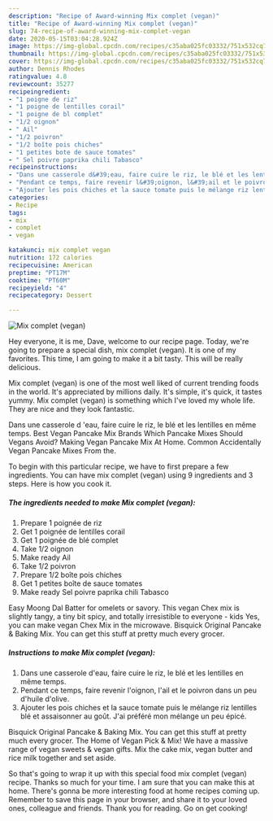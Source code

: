 ```yaml
---
description: "Recipe of Award-winning Mix complet (vegan)"
title: "Recipe of Award-winning Mix complet (vegan)"
slug: 74-recipe-of-award-winning-mix-complet-vegan
date: 2020-05-15T03:04:28.924Z
image: https://img-global.cpcdn.com/recipes/c35aba025fc03332/751x532cq70/mix-complet-vegan-photo-principale-de-la-recette.jpg
thumbnail: https://img-global.cpcdn.com/recipes/c35aba025fc03332/751x532cq70/mix-complet-vegan-photo-principale-de-la-recette.jpg
cover: https://img-global.cpcdn.com/recipes/c35aba025fc03332/751x532cq70/mix-complet-vegan-photo-principale-de-la-recette.jpg
author: Dennis Rhodes
ratingvalue: 4.8
reviewcount: 35277
recipeingredient:
- "1 poigne de riz"
- "1 poigne de lentilles corail"
- "1 poigne de bl complet"
- "1/2 oignon"
- " Ail"
- "1/2 poivron"
- "1/2 boîte pois chiches"
- "1 petites bote de sauce tomates"
- " Sel poivre paprika chili Tabasco"
recipeinstructions:
- "Dans une casserole d&#39;eau, faire cuire le riz, le blé et les lentilles en même temps."
- "Pendant ce temps, faire revenir l&#39;oignon, l&#39;ail et le poivron dans un peu d&#39;huile d&#39;olive."
- "Ajouter les pois chiches et la sauce tomate puis le mélange riz lentilles blé et assaisonner au goût. J&#39;ai préféré mon mélange un peu épicé."
categories:
- Recipe
tags:
- mix
- complet
- vegan

katakunci: mix complet vegan 
nutrition: 172 calories
recipecuisine: American
preptime: "PT17M"
cooktime: "PT60M"
recipeyield: "4"
recipecategory: Dessert

---
```



![Mix complet (vegan)](https://img-global.cpcdn.com/recipes/c35aba025fc03332/751x532cq70/mix-complet-vegan-photo-principale-de-la-recette.jpg)

Hey everyone, it is me, Dave, welcome to our recipe page. Today, we're going to prepare a special dish, mix complet (vegan). It is one of my favorites. This time, I am going to make it a bit tasty. This will be really delicious.

Mix complet (vegan) is one of the most well liked of current trending foods in the world. It's appreciated by millions daily. It's simple, it's quick, it tastes yummy. Mix complet (vegan) is something which I've loved my whole life. They are nice and they look fantastic.

Dans une casserole d &#39;eau, faire cuire le riz, le blé et les lentilles en même temps. Best Vegan Pancake Mix Brands Which Pancake Mixes Should Vegans Avoid? Making Vegan Pancake Mix At Home. Common Accidentally Vegan Pancake Mixes From the.


To begin with this particular recipe, we have to first prepare a few ingredients. You can have mix complet (vegan) using 9 ingredients and 3 steps. Here is how you cook it.

<!--inarticleads1-->

##### The ingredients needed to make Mix complet (vegan):

1. Prepare 1 poignée de riz
1. Get 1 poignée de lentilles corail
1. Get 1 poignée de blé complet
1. Take 1/2 oignon
1. Make ready  Ail
1. Take 1/2 poivron
1. Prepare 1/2 boîte pois chiches
1. Get 1 petites boîte de sauce tomates
1. Make ready  Sel poivre paprika chili Tabasco


Easy Moong Dal Batter for omelets or savory. This vegan Chex mix is slightly tangy, a tiny bit spicy, and totally irresistible to everyone - kids Yes, you can make vegan Chex Mix in the microwave. Bisquick Original Pancake &amp; Baking Mix. You can get this stuff at pretty much every grocer. 

<!--inarticleads2-->

##### Instructions to make Mix complet (vegan):

1. Dans une casserole d&#39;eau, faire cuire le riz, le blé et les lentilles en même temps.
1. Pendant ce temps, faire revenir l&#39;oignon, l&#39;ail et le poivron dans un peu d&#39;huile d&#39;olive.
1. Ajouter les pois chiches et la sauce tomate puis le mélange riz lentilles blé et assaisonner au goût. J&#39;ai préféré mon mélange un peu épicé.


Bisquick Original Pancake &amp; Baking Mix. You can get this stuff at pretty much every grocer. The Home of Vegan Pick &amp; Mix! We have a massive range of vegan sweets &amp; vegan gifts. Mix the cake mix, vegan butter and rice milk together and set aside. 

So that's going to wrap it up with this special food mix complet (vegan) recipe. Thanks so much for your time. I am sure that you can make this at home. There's gonna be more interesting food at home recipes coming up. Remember to save this page in your browser, and share it to your loved ones, colleague and friends. Thank you for reading. Go on get cooking!
